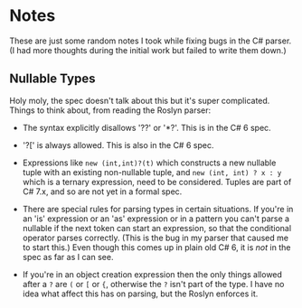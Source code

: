 # Notes

These are just some random notes I took while fixing bugs in the C# parser.
(I had more thoughts during the initial work but failed to write them down.)

## Nullable Types

Holy moly, the spec doesn't talk about this but it's super complicated.
Things to think about, from reading the Roslyn parser:

- The syntax explicitly disallows '??' or '*?'.
  This is in the C# 6 spec.

- '?[' is always allowed.
  This is also in the C# 6 spec.

- Expressions like `new (int,int)?(t)` which constructs a new nullable tuple with an existing non-nullable tuple, and `new (int, int) ? x : y` which is a ternary expression, need to be considered.
  Tuples are part of C# 7.x, and so are not yet in a formal spec.

- There are special rules for parsing types in certain situations.
  If you're in an 'is' expression or an 'as' expression or in a pattern you can't parse a nullable if the next token can start an expression, so that the conditional operator parses correctly.
  (This is the bug in my parser that caused me to start this.)
  Even though this comes up in plain old C# 6, it is *not* in the spec as far as I can see.

- If you're in an object creation expression then the only things allowed after a `?` are `(` or `[` or `{`, otherwise the `?` isn't part of the type.
  I have no idea what affect this has on parsing, but the Roslyn enforces it.

